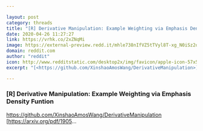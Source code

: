 ```yaml
---

layout: post
category: threads
title: "[R] Derivative Manipulation: Example Weighting via Emphasis Density Funtion"
date: 2020-04-26 11:27:27
link: https://vrhk.co/2xZNqMi
image: https://external-preview.redd.it/mhle738nIfVZ5tTVyl8T-xg_N0iSz2q12w1XooSsP5g.jpg?width=340&height=178.010471204&auto=webp&crop=340:178.010471204,smart&s=cce331f30ba9bc86b3b1793b37ae128be5fbd7a3
domain: reddit.com
author: "reddit"
icon: http://www.redditstatic.com/desktop2x/img/favicon/apple-icon-57x57.png
excerpt: "[<https://github.com/XinshaoAmosWang/DerivativeManipulation>](<https://github.com/XinshaoAmosWang/DerivativeManipulation>) [<https://arxiv.org/pdf/1905>..."

---
```


### [R] Derivative Manipulation: Example Weighting via Emphasis Density Funtion

[<https://github.com/XinshaoAmosWang/DerivativeManipulation>](<https://github.com/XinshaoAmosWang/DerivativeManipulation>) [<https://arxiv.org/pdf/1905>...